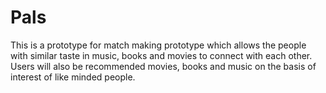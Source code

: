 # Pals

This is a prototype for match making prototype which allows the people with similar taste in music, books and movies to connect with each other. Users will also be recommended movies, books and music on the basis of interest of like minded people.
